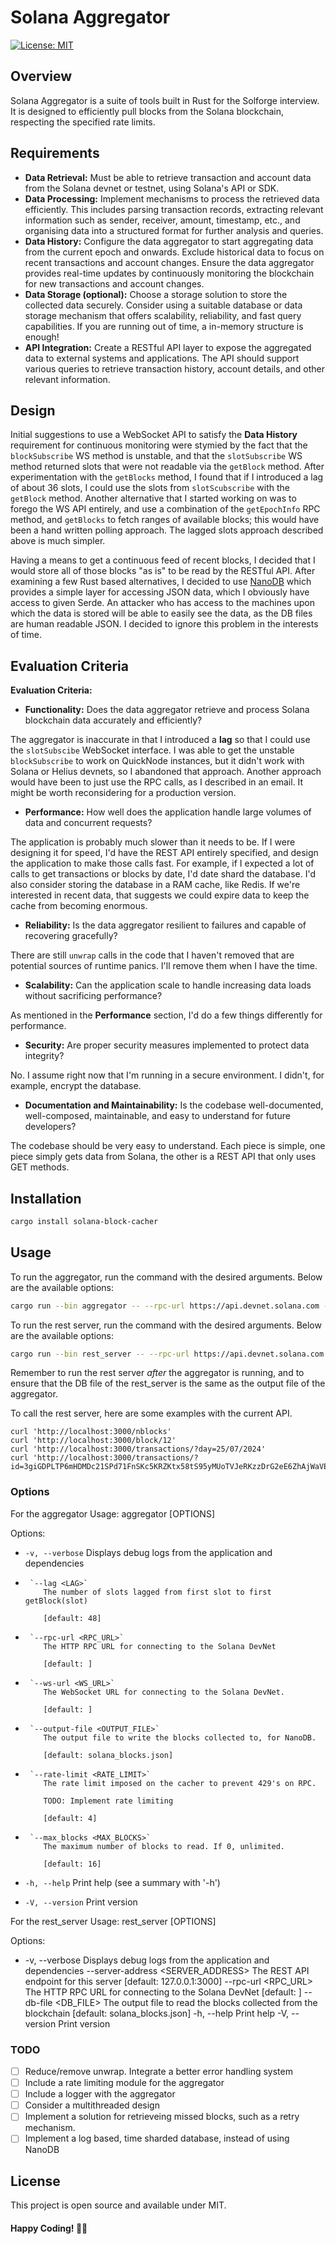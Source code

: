 # Solana Aggregator
[![License: MIT](https://img.shields.io/badge/License-MIT-yellow.svg)](https://opensource.org/licenses/MIT)

## Overview
Solana Aggregator is a suite of tools built in Rust for the Solforge interview. It is designed to efficiently pull blocks from the Solana blockchain, respecting the specified rate limits. 

## Requirements
- **Data Retrieval:** Must be able to retrieve transaction and account data from the Solana devnet or testnet, using Solana's API or SDK.
- **Data Processing:** Implement mechanisms to process the retrieved data efficiently. This includes parsing transaction records, extracting relevant information such as sender, receiver, amount, timestamp, etc., and organising data into a structured format for further analysis and queries.
- **Data History:** Configure the data aggregator to start aggregating data from the current epoch and onwards. Exclude historical data to focus on recent transactions and account changes. Ensure the data aggregator provides real-time updates by continuously monitoring the blockchain for new transactions and account changes.
- **Data Storage (optional):** Choose a storage solution to store the collected data securely. Consider using a suitable database or data storage mechanism that offers scalability, reliability, and fast query capabilities. If you are running out of time, a in-memory structure is enough!
- **API Integration:** Create a RESTful API layer to expose the aggregated data to external systems and applications. The API should support various queries to retrieve transaction history, account details, and other relevant information.

## Design
Initial suggestions to use a WebSocket API to satisfy the **Data History** requirement for continuous monitoring were stymied by the fact that the `blockSubscribe` WS method 
is unstable, and that the `slotSubscribe` WS method returned slots that were not readable
via the `getBlock` method. After experimentation with the `getBlocks` method, I found that if I introduced a lag of about 36 slots, I could use the slots from `slotScubscribe` with the `getBlock` method. Another alternative that I started working on was to forego the WS API entirely, and use a combination of the `getEpochInfo` RPC method, and `getBlocks` to fetch ranges of available blocks; this would have been a hand written polling approach. The lagged slots approach described above is much simpler.

Having a means to get a continuous feed of recent blocks, I decided that I would store all of those blocks "as is" to be read by the RESTful API. After examining  a few Rust based alternatives, I decided to use [NanoDB](https://crates.io/crates/nanodb) which provides a simple layer for accessing JSON data, which I obviously have access to given Serde. An attacker who has access to the machines upon which the data is stored will be able to easily see the data, as the DB files are human readable JSON. I decided to ignore this problem in the interests of time.

## Evaluation Criteria
**Evaluation Criteria:**

- **Functionality:** Does the data aggregator retrieve and process Solana blockchain data accurately and efficiently?

The aggregator is inaccurate in that I introduced a **lag** so that I could use the `slotSubscibe` WebSocket interface. I was able to get the unstable `blockSubscribe` to work on QuickNode instances, but it didn't work with Solana or Helius devnets, so I abandoned that approach. Another approach would have been to just use the RPC calls, as I described in an email. It might be worth reconsidering for a production version.

- **Performance:** How well does the application handle large volumes of data and concurrent requests?

The application is probably much slower than it needs to be. If I were designing it for speed, I'd have the REST API entirely specified, and design the application to make those calls fast. For example, if I expected a lot of calls to get transactions or blocks by date, I'd date shard the database. I'd also consider storing the database in a RAM cache, like Redis. If we're interested in recent data, that suggests we could expire data to keep the cache from becoming enormous.

- **Reliability:** Is the data aggregator resilient to failures and capable of recovering gracefully?

There are still `unwrap` calls in the code that I haven't removed that are potential sources of runtime panics. I'll remove them when I have the time.

- **Scalability:** Can the application scale to handle increasing data loads without sacrificing performance?

As mentioned in the **Performance** section, I'd do a few things differently for performance.

- **Security:** Are proper security measures implemented to protect data integrity?

No. I assume right now that I'm running in a secure environment. I didn't, for example, encrypt the database. 

- **Documentation and Maintainability:** Is the codebase well-documented, well-composed, maintainable, and easy to understand for future developers?

The codebase should be very easy to understand. Each piece is simple, one piece simply gets data from Solana, the other is a REST API that only uses GET methods.

## Installation

```bash
cargo install solana-block-cacher
```

## Usage
To run the aggregator, run the command with the desired arguments. Below are the available options:
```bash
cargo run --bin aggregator -- --rpc-url https://api.devnet.solana.com --ws-url wss://api.devnet.solana.com
```

To run the rest server, run the command with the desired arguments. Below are the available options:
```bash
cargo run --bin rest_server -- --rpc-url https://api.devnet.solana.com
```

Remember to run the rest server *after* the aggregator is running, and to ensure that the DB file of the rest_server is the same as the output file of the aggregator.

To call the rest server, here are some examples with the current API.

```
curl 'http://localhost:3000/nblocks'
curl 'http://localhost:3000/block/12'
curl 'http://localhost:3000/transactions/?day=25/07/2024'
curl 'http://localhost:3000/transactions/?id=3giGDPLTP6mHDMDc21SPd71FnSKc5KRZKtx58tS95yMUoTVJeRKzzDrG2eE6ZhAjWaVEan7TjnYurntPVq53kkjR'
```

### Options

For the aggregator
Usage: aggregator [OPTIONS]

Options:
-  `-v, --verbose`
          Displays debug logs from the application and dependencies

-      `--lag <LAG>`
          The number of slots lagged from first slot to first getBlock(slot)
                    
          [default: 48]

-      `--rpc-url <RPC_URL>`
          The HTTP RPC URL for connecting to the Solana DevNet
          
          [default: ]

-      `--ws-url <WS_URL>`
          The WebSocket URL for connecting to the Solana DevNet.
          
          [default: ]

-      `--output-file <OUTPUT_FILE>`
          The output file to write the blocks collected to, for NanoDB.
          
          [default: solana_blocks.json]

-      `--rate-limit <RATE_LIMIT>`
          The rate limit imposed on the cacher to prevent 429's on RPC.
          
          TODO: Implement rate limiting
          
          [default: 4]
-      `--max_blocks <MAX_BLOCKS>`
          The maximum number of blocks to read. If 0, unlimited.
    
          [default: 16]

-  `-h, --help`
          Print help (see a summary with '-h')

-  `-V, --version`
          Print version

For the rest_server
Usage: rest_server [OPTIONS]

Options:
-  -v, --verbose
          Displays debug logs from the application and dependencies
      --server-address <SERVER_ADDRESS>
          The REST API endpoint for this server [default: 127.0.0.1:3000]
      --rpc-url <RPC_URL>
          The HTTP RPC URL for connecting to the Solana DevNet [default: ]
      --db-file <DB_FILE>
          The output file to read the blocks collected from the blockchain [default: solana_blocks.json]
  -h, --help
          Print help
  -V, --version
          Print version

### TODO
- [ ] Reduce/remove unwrap. Integrate a better error handling system
- [ ] Include a rate limiting module for the aggregator
- [ ] Include a logger with the aggregator
- [ ] Consider a multithreaded design
- [ ] Implement a solution for retrieveing missed blocks, such as a retry mechanism.
- [ ] Implement a log based, time sharded database, instead of using NanoDB

## License
This project is open source and available under MIT.

#### Happy Coding! 🚀🦀

